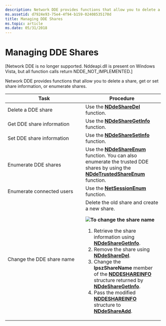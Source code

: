 ```yaml
---
description: Network DDE provides functions that allow you to delete a share, get or set share information, or enumerate shares.
ms.assetid: d7924e93-75e4-4f94-b159-02408535170d
title: Managing DDE Shares
ms.topic: article
ms.date: 05/31/2018
---
```


# Managing DDE Shares

\[Network DDE is no longer supported. Nddeapi.dll is present on Windows Vista, but all function calls return NDDE\_NOT\_IMPLEMENTED.\]

Network DDE provides functions that allow you to delete a share, get or set share information, or enumerate shares.



<table>
<colgroup>
<col style="width: 50%" />
<col style="width: 50%" />
</colgroup>
<thead>
<tr class="header">
<th>Task</th>
<th>Procedure</th>
</tr>
</thead>
<tbody>
<tr class="odd">
<td>Delete a DDE share</td>
<td>Use the <a href="nddesharedel.md"><strong>NDdeShareDel</strong></a> function.</td>
</tr>
<tr class="even">
<td>Get DDE share information</td>
<td>Use the <a href="nddesharegetinfo.md"><strong>NDdeShareGetInfo</strong></a> function.</td>
</tr>
<tr class="odd">
<td>Set DDE share information</td>
<td>Use the <a href="nddesharesetinfo.md"><strong>NDdeShareSetInfo</strong></a> function.</td>
</tr>
<tr class="even">
<td>Enumerate DDE shares</td>
<td>Use the <a href="nddeshareenum.md"><strong>NDdeShareEnum</strong></a> function. You can also enumerate the trusted DDE shares by using the <a href="nddetrustedshareenum.md"><strong>NDdeTrustedShareEnum</strong></a> function.<br/></td>
</tr>
<tr class="odd">
<td>Enumerate connected users</td>
<td>Use the <a href="/windows/desktop/api/lmshare/nf-lmshare-netsessionenum"><strong>NetSessionEnum</strong></a> function.</td>
</tr>
<tr class="even">
<td>Change the DDE share name</td>
<td>Delete the old share and create a new share.
<p><img src="../common/wedge.gif.md" /><strong>To change the share name</strong><br/></p>
<ol>
<li>Retrieve the share information using <a href="nddesharegetinfo.md"><strong>NDdeShareGetInfo</strong></a>.</li>
<li>Remove the share using <a href="nddesharedel.md"><strong>NDdeShareDel</strong></a>.</li>
<li>Change the <strong>lpszShareName</strong> member of the <a href="nddeshareinfo-str.md"><strong>NDDESHAREINFO</strong></a> structure returned by <a href="nddesharegetinfo.md"><strong>NDdeShareGetInfo</strong></a>.</li>
<li>Pass the modified <a href="nddeshareinfo-str.md"><strong>NDDESHAREINFO</strong></a> structure to <a href="nddeshareadd.md"><strong>NDdeShareAdd</strong></a>.</li>
</ol></td>
</tr>
</tbody>
</table>



 

 

